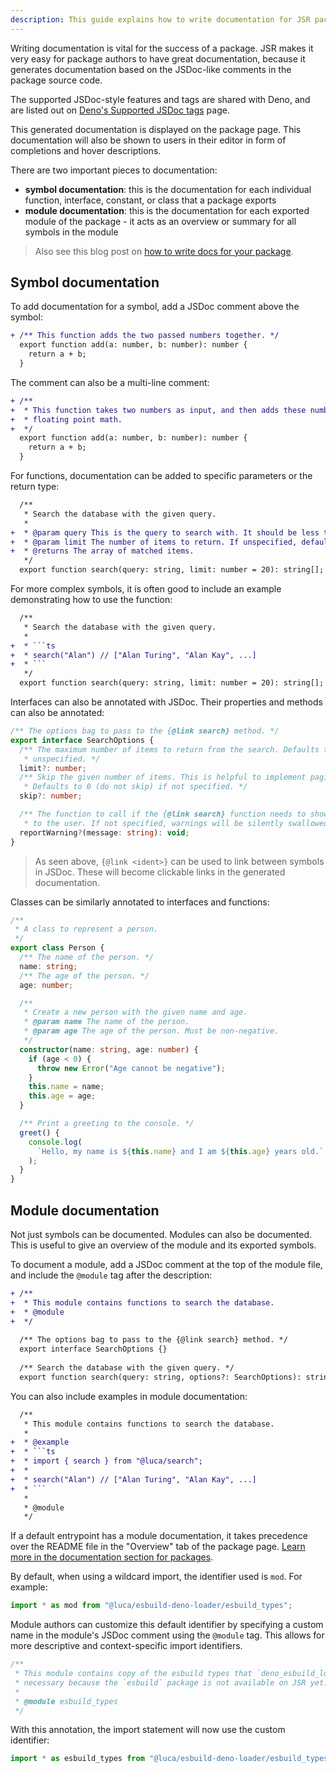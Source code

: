 ```yaml
---
description: This guide explains how to write documentation for JSR packages.
---
```


Writing documentation is vital for the success of a package. JSR makes it very
easy for package authors to have great documentation, because it generates
documentation based on the JSDoc-like comments in the package source code.

The supported JSDoc-style features and tags are shared with Deno, and are listed
out on
[Deno's Supported JSDoc tags](https://docs.deno.com/runtime/reference/cli/doc/#supported-jsdoc-tags)
page.

This generated documentation is displayed on the package page. This
documentation will also be shown to users in their editor in form of completions
and hover descriptions.

There are two important pieces to documentation:

- **symbol documentation**: this is the documentation for each individual
  function, interface, constant, or class that a package exports
- **module documentation**: this is the documentation for each exported module
  of the package - it acts as an overview or summary for all symbols in the
  module

> Also see this blog post on
> [how to write docs for your package](https://deno.com/blog/document-javascript-package).

## Symbol documentation

To add documentation for a symbol, add a JSDoc comment above the symbol:

```diff
+ /** This function adds the two passed numbers together. */
  export function add(a: number, b: number): number {
    return a + b;
  }
```

The comment can also be a multi-line comment:

```diff
+ /**
+  * This function takes two numbers as input, and then adds these numbers using
+  * floating point math.
+  */
  export function add(a: number, b: number): number {
    return a + b;
  }
```

For functions, documentation can be added to specific parameters or the return
type:

```diff
  /**
   * Search the database with the given query.
   *
+  * @param query This is the query to search with. It should be less than 50 chars to ensure good performance.
+  * @param limit The number of items to return. If unspecified, defaults to 20.
+  * @returns The array of matched items.
   */
  export function search(query: string, limit: number = 20): string[];
```

For more complex symbols, it is often good to include an example demonstrating
how to use the function:

````diff
  /**
   * Search the database with the given query.
   *
+  * ```ts
+  * search("Alan") // ["Alan Turing", "Alan Kay", ...]
+  * ```
   */
  export function search(query: string, limit: number = 20): string[];
````

Interfaces can also be annotated with JSDoc. Their properties and methods can
also be annotated:

```ts
/** The options bag to pass to the {@link search} method. */
export interface SearchOptions {
  /** The maximum number of items to return from the search. Defaults to 50 if
   * unspecified. */
  limit?: number;
  /** Skip the given number of items. This is helpful to implement pagination.
   * Defaults to 0 (do not skip) if not specified. */
  skip?: number;

  /** The function to call if the {@link search} function needs to show warnings
   * to the user. If not specified, warnings will be silently swallowed. */
  reportWarning?(message: string): void;
}
```

> As seen above, `{@link <ident>}` can be used to link between symbols in JSDoc.
> These will become clickable links in the generated documentation.

Classes can be similarly annotated to interfaces and functions:

```ts
/**
 * A class to represent a person.
 */
export class Person {
  /** The name of the person. */
  name: string;
  /** The age of the person. */
  age: number;

  /**
   * Create a new person with the given name and age.
   * @param name The name of the person.
   * @param age The age of the person. Must be non-negative.
   */
  constructor(name: string, age: number) {
    if (age < 0) {
      throw new Error("Age cannot be negative");
    }
    this.name = name;
    this.age = age;
  }

  /** Print a greeting to the console. */
  greet() {
    console.log(
      `Hello, my name is ${this.name} and I am ${this.age} years old.`,
    );
  }
}
```

## Module documentation

Not just symbols can be documented. Modules can also be documented. This is
useful to give an overview of the module and its exported symbols.

To document a module, add a JSDoc comment at the top of the module file, and
include the `@module` tag after the description:

```diff
+ /**
+  * This module contains functions to search the database.
+  * @module
+  */
  
  /** The options bag to pass to the {@link search} method. */
  export interface SearchOptions {}
  
  /** Search the database with the given query. */
  export function search(query: string, options?: SearchOptions): string[];
```

You can also include examples in module documentation:

````diff
  /**
   * This module contains functions to search the database.
   *
+  * @example
+  * ```ts
+  * import { search } from "@luca/search";
+  *
+  * search("Alan") // ["Alan Turing", "Alan Kay", ...]
+  * ```
   *
   * @module
   */
````

If a default entrypoint has a module documentation, it takes precedence over the
README file in the "Overview" tab of the package page.
[Learn more in the documentation section for packages](/docs/packages#documentation).

By default, when using a wildcard import, the identifier used is `mod`. For
example:

```ts
import * as mod from "@luca/esbuild-deno-loader/esbuild_types";
```

Module authors can customize this default identifier by specifying a custom name
in the module's JSDoc comment using the `@module` tag. This allows for more
descriptive and context-specific import identifiers.

```ts
/**
 * This module contains copy of the esbuild types that `deno_esbuild_loader` uses. This is
 * necessary because the `esbuild` package is not available on JSR yet.
 *
 * @module esbuild_types
 */
```

With this annotation, the import statement will now use the custom identifier:

```ts
import * as esbuild_types from "@luca/esbuild-deno-loader/esbuild_types";
```